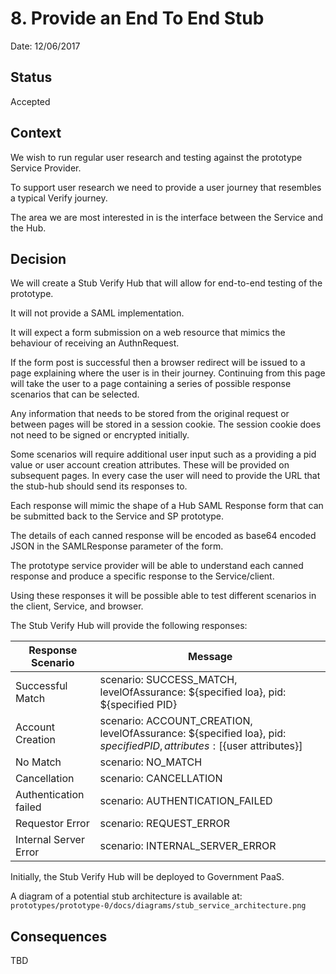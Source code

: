 # 8. Provide an End To End Stub

Date: 12/06/2017

## Status

Accepted

## Context

We wish to run regular user research and testing against the prototype Service Provider.

To support user research we need to provide a user journey that resembles a typical Verify journey.

The area we are most interested in is the interface between the Service and the Hub.

## Decision

We will create a Stub Verify Hub that will allow for end-to-end testing of the prototype.

It will not provide a SAML implementation.

It will expect a form submission on a web resource that mimics the behaviour of receiving an AuthnRequest.

If the form post is successful then a browser redirect will be issued to a page explaining where the user is in their
journey.  Continuing from this page will take the user to a page containing a series of possible response scenarios that
can be selected.

Any information that needs to be stored from the original request or between pages will be stored in a session
cookie. The session cookie does not need to be signed or encrypted initially.

Some scenarios will require additional user input such as a providing a pid value or user account creation attributes.
These will be provided on subsequent pages. In every case the user will need to provide the URL that the stub-hub should
send its responses to.

Each response will mimic the shape of a Hub SAML Response form that can be submitted back to the Service and SP
prototype.

The details of each canned response will be encoded as base64 encoded JSON in the SAMLResponse parameter of the form.

The prototype service provider will be able to understand each canned response and produce a specific response to the
Service/client.

Using these responses it will be possible able to test different scenarios in the client, Service, and browser.

The Stub Verify Hub will provide the following responses:

| Response Scenario     | Message                                                                                                                   |
| --                    | --                                                                                                                         |
| Successful Match      | scenario: SUCCESS_MATCH, levelOfAssurance: ${specified loa}, pid: ${specified PID}                                         |
| Account Creation      | scenario: ACCOUNT_CREATION, levelOfAssurance: ${specified loa}, pid: ${specified PID}, attributes: [${user attributes}]  |
| No Match              | scenario: NO_MATCH                                                                                                         |
| Cancellation          | scenario: CANCELLATION                                                                                                     |
| Authentication failed | scenario: AUTHENTICATION_FAILED                                                                                           |
| Requestor Error       | scenario: REQUEST_ERROR                                                                                                 |
| Internal Server Error | scenario: INTERNAL_SERVER_ERROR
                      
Initially, the Stub Verify Hub will be deployed to Government PaaS.

A diagram of a potential stub architecture is available at: `prototypes/prototype-0/docs/diagrams/stub_service_architecture.png`

## Consequences

TBD
